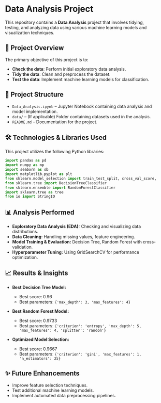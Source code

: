# Data Analysis Project

This repository contains a **Data Analysis** project that involves tidying, testing, and analyzing data using various machine learning models and visualization techniques.

## 📌 Project Overview

The primary objective of this project is to:

- **Check the data**: Perform initial exploratory data analysis.
- **Tidy the data**: Clean and preprocess the dataset.
- **Test the data**: Implement machine learning models for classification.

## 📂 Project Structure

- `Data_Analysis.ipynb` – Jupyter Notebook containing data analysis and model implementation.
- `data/` – (If applicable) Folder containing datasets used in the analysis.
- `README.md` – Documentation for the project.

## 🛠️ Technologies & Libraries Used

This project utilizes the following Python libraries:

```python
import pandas as pd
import numpy as np
import seaborn as sb
import matplotlib.pyplot as plt
from sklearn.model_selection import train_test_split, cross_val_score, StratifiedKFold, GridSearchCV
from sklearn.tree import DecisionTreeClassifier
from sklearn.ensemble import RandomForestClassifier
import sklearn.tree as tree
from io import StringIO
```


## 📊 Analysis Performed

- **Exploratory Data Analysis (EDA):** Checking and visualizing data distributions.
- **Data Cleaning:** Handling missing values, feature engineering.
- **Model Training & Evaluation:** Decision Tree, Random Forest with cross-validation.
- **Hyperparameter Tuning:** Using GridSearchCV for performance optimization.

## 📈 Results & Insights

- **Best Decision Tree Model:**
  - Best score: 0.96
  - Best parameters: `{'max_depth': 3, 'max_features': 4}`

- **Best Random Forest Model:**
  - Best score: 0.9733
  - Best parameters: `{'criterion': 'entropy', 'max_depth': 5, 'max_features': 4, 'splitter': 'random'}`

- **Optimized Model Selection:**
  - Best score: 0.9667
  - Best parameters: `{'criterion': 'gini', 'max_features': 1, 'n_estimators': 25}`

## ✨ Future Enhancements

- Improve feature selection techniques.
- Test additional machine learning models.
- Implement automated data preprocessing pipelines.


